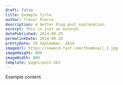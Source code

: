 ```yaml
---
draft: false
title: Example title.
author: Trevor Pierce 
description: A better blog post explanation.
excerpt: This is just an excerpt.
datePublished: 2014-09-29
permalinkDate: 2014-09-29
prettyDate: 29 September, 2014 
imageUrl: https://seward-fast.com/thumbnail_1.jpg
imageHeight: 800
imageWidth: 800
template: pages/post.hbt
---
```


Example content.
